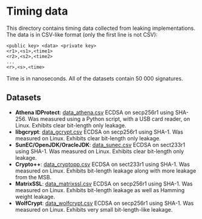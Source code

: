 # Timing data

This directory contains timing data collected from leaking implementations.
The data is in CSV-like format (only the first line is not CSV):
```
<public key> <data> <private key>
<r1>,<s1>,<time1>
<r2>,<s2>,<time2>
...
<r>,<s>,<time>
``` 
Time is in nanoseconds. All of the datasets contain 50 000 signatures.

## Datasets

 - **Athena IDProtect**: [data_athena.csv](data_athena.csv) ECDSA on secp256r1 using SHA-256. Was 
 measured using a Python script, with a USB card reader, on Linux. Exhibits clear bit-length only leakage.
 - **libgcrypt**: [data_gcrypt.csv](data_gcrypt.csv) ECDSA on secp256r1 using SHA-1. Was measured 
 on Linux. Exhibits clear bit-length only leakage.
 - **SunEC/OpenJDK/OracleJDK**: [data_sunec.csv](data_sunec.csv) ECDSA on sect233r1 using SHA-1. Was 
 measured on Linux. Exhibits clear bit-length only leakage.
 - **Crypto++**: [data_cryptopp.csv](data_cryptopp.csv) ECDSA on sect233r1 using SHA-1. Was measured
 on Linux. Exhibits bit-length leakage along with more leakage from the MSB.
 - **MatrixSSL**: [data_matrixssl.csv](data_matrixssl.csv) ECDSA on secp256r1 using SHA-1. Was measured
 on Linux. Exhibits bit-length leakage as well as Hamming weight leakage.
 - **WolfCrypt**: [data_wolfcrypt.csv](data_wolfcrypt.csv) ECDSA on secp256r1 using SHA-1. Was measured
 on Linux. Exhibits very small bit-length-like leakage.

